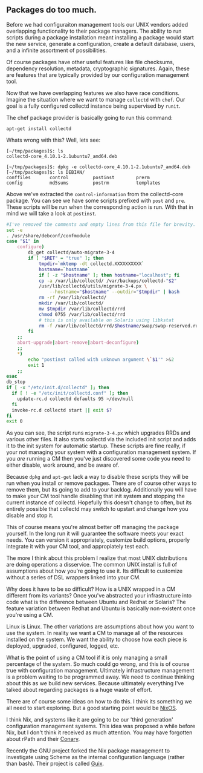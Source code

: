 ## Packages do too much.

Before we had configuraiton management tools our UNIX vendors added
overlapping functionality to their package managers. The ability to run scripts
during a package installation meant installing a package would start the new
service, generate a configuration, create a default database, users,
and a infinite assortment of possibilities.

Of course packages have other useful features like file checksums, dependency
resolution, metadata, cryptographic signatures. Again, these are features
that are typically provided by our configuration management tool.

Now that we have overlapping features we also have race conditions. Imagine
the situation where we want to manage `collectd` with `chef`. Our goal is
a fully configured collectd instance being supervised by `runit`.

The chef package provider is basically going to run this command:

```
apt-get install collectd
```

Whats wrong with this? Well, lets see:

```
[~/tmp/packages]$: ls
collectd-core_4.10.1-2.1ubuntu7_amd64.deb

[~/tmp/packages]$: dpkg -e collectd-core_4.10.1-2.1ubuntu7_amd64.deb
[~/tmp/packages]$: ls DEBIAN/
conffiles       control         postinst        prerm
config          md5sums         postrm          templates
```

Above we've extracted the `control-information` from the collectd-core package.
You can see we have some scripts prefixed with `post` and `pre`. These scripts
will be run when the corresponding action is run. With that in mind we will
take a look at `postinst`.

```bash
#I've removed the comments and empty lines from this file for brevity.
set -e
. /usr/share/debconf/confmodule
case "$1" in
    configure)
        db_get collectd/auto-migrate-3-4
        if [ "$RET" = "true" ]; then
            tmpdir=`mktemp -dt collectd.XXXXXXXXXX`
            hostname=`hostname`
            if [ -z "$hostname" ]; then hostname="localhost"; fi
            cp -a /var/lib/collectd/ /var/backups/collectd-"$2"
            /usr/lib/collectd/utils/migrate-3-4.px \
                --hostname="$hostname" --outdir="$tmpdir" | bash
            rm -rf /var/lib/collectd/
            mkdir /var/lib/collectd/
            mv $tmpdir /var/lib/collectd/rrd
            chmod 0755 /var/lib/collectd/rrd
            # this is only available on Solaris using libkstat
            rm -f /var/lib/collectd/rrd/$hostname/swap/swap-reserved.rrd
        fi
    ;;
    abort-upgrade|abort-remove|abort-deconfigure)
    ;;
    *)
        echo "postinst called with unknown argument \`$1'" >&2
        exit 1
    ;;
esac
db_stop
if [ -x "/etc/init.d/collectd" ]; then
  if [ ! -e "/etc/init/collectd.conf" ]; then
    update-rc.d collectd defaults 95 >/dev/null
  fi
  invoke-rc.d collectd start || exit $?
fi
exit 0
```

As you can see, the script runs `migrate-3-4.px` which upgrades RRDs and various
other files. It also starts collectd via the included init script and adds it
to the init system for automatic startup. These scripts are fine really, if
your not managing your system with a configuration management system. If
you _are_ running a CM then you've just discovered some code you need to
either disable, work around, and be aware of.

Because `dpkg` and `apt-get` lack a way to disable these scripts they will be
run when you install or remove packages. There are of course other ways to remove
them, but its going to add to your backlog. Additionally you will have to make
your CM tool handle disabling that init system and stopping the current instance
of collectd. Hopefully this doesn't change to often, but its entirely possible
that collectd may switch to upstart and change how you disable and stop it.

This of course means you're almost better off managing the package yourself. In
the long run it will guarantee the software meets your exact needs. You can
version it appropriately, customize build options, properly integrate it
with your CM tool, and appropiately test each.

The more I think about this problem I realize that most UNIX distributions are
doing operations a disservice. The common UNIX install is full of assumptions
about how you're going to use it. Its difficult to customize without a series
of DSL wrappers linked into your CM.

Why does it have to be so difficult? How is a UNIX wrapped in a CM different
from its variants? Once you've abstracted your infrastructure into code what
is the difference between Ubuntu and Redhat or Solaris? The feature variation
between Redhat and Ubuntu is basically non-existent once you're using a CM.

Linux is Linux. The other variations are assumptions about how you want to use
the system. In reality we want a CM to manage all of the resources installed
on the system. We want the ability to choose how each piece is deployed,
upgraded, configured, logged, etc.

What is the point of using a CM tool if it is only managing a small percentage
of the system. So much could go wrong, and this is of course true with
configuration management. Ultimately infrastructure management is a problem
waiting to be programmed away. We need to continue thinking about this as
we build new services. Because ultimately everything I've talked about regarding
packages is a huge waste of effort.

There are of course some ideas on how to do this. I think its something we all
need to start exploring. But a good starting point would be [NixOS](http://nixos.org/nixos/).

I think Nix, and systems like it are going to be our 'third generation' configuration
management systems. This idea was proposed a while before Nix, but I don't think
it received as much attention. You may have forgotten about rPath and their [Conary](http://wiki.rpath.com/wiki/Conary).

Recently the GNU project forked the Nix package management to investigate using
Scheme as the internal configuration language (rather than bash). Their project
is called [Guix](https://savannah.gnu.org/projects/guix/).
